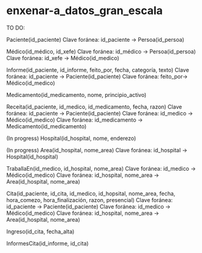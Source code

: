 ﻿# enxenar-a_datos_gran_escala
TO DO:

Paciente(id_paciente)
Clave foránea: id_paciente -> Persoa(id_persoa)

Médico(id_médico, id_xefe)
Clave foránea: id_médico -> Persoa(id_persoa)
Clave foránea: id_xefe -> Médico(id_medico)

Informe(id_paciente, id_informe, feito_por, fecha, categoría, texto)
Clave foránea: id_paciente -> Paciente(id_paciente)
Clave foránea: feito_por-> Médico(id_medico)

Medicamento(id_medicamento, nome, principio_activo)

Receita(id_paciente, id_medico, id_medicamento, fecha, razon)
Clave foránea: id_paciente -> Paciente(id_paciente)
Clave foránea: id_medico -> Médico(id_medico)
Clave foránea: id_medicamento -> Medicamento(id_medicamento)


(In progress) Hospital(id_hospital, nome, enderezo)

(In progress) Area(id_hospital, nome_area)
Clave foránea: id_hospital -> Hospital(id_hospital)

TraballaEn(id_medico, id_hospital, nome_area)
Clave foránea: id_medico -> Médico(id_medico)
Clave foránea: id_hospital, nome_area -> Area(id_hospital, nome_area)

Cita(id_paciente, id_cita, id_medico, id_hopsital, nome_area, fecha, hora_comezo, hora_finalización, razon, presencial)
Clave foránea: id_paciente -> Paciente(id_paciente)
Clave foránea: id_medico -> Médico(id_medico)
Clave foránea: id_hospital, nome_area -> Area(id_hospital, nome_area)


Ingreso(id_cita, fecha_alta)

InformesCita(id_informe, id_cita)





